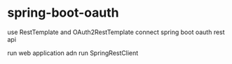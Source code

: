 # spring-boot-oauth
use RestTemplate and OAuth2RestTemplate connect spring boot oauth rest api 

run web application adn run SpringRestClient



